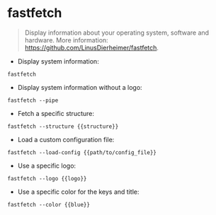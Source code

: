 # fastfetch

> Display information about your operating system, software and hardware.
> More information: <https://github.com/LinusDierheimer/fastfetch>.

- Display system information:

`fastfetch`

- Display system information without a logo:

`fastfetch --pipe`


- Fetch a specific structure:

`fastfetch --structure {{structure}}`

- Load a custom configuration file:

`fastfetch --load-config {{path/to/config_file}}`

- Use a specific logo:

`fastfetch --logo {{logo}}`

- Use a specific color for the keys and title:

`fastfetch --color {{blue}}`
